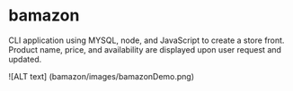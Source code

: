 # bamazon
CLI application using MYSQL, node, and JavaScript to create a store front.  Product name, price, and availability are displayed upon user request and updated. 

![ALT text] (bamazon/images/bamazonDemo.png)
